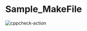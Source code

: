 # Sample_MakeFile
![cppcheck-action](https://github.com/99002637/Sample_MakeFile/workflows/cppcheck-action/badge.svg)
